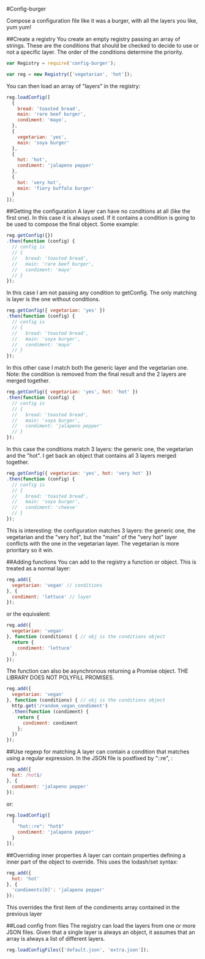 #Config-burger

Compose a configuration file like it was a burger, with all the layers you like, yum yum!

##Create a registry
You create an empty registry passing an array of strings. These are the conditions that should be checked to decide to use or not a specific layer. The order of the conditions determine the priority.
```js
var Registry = require('config-burger');

var reg = new Registry(['vegetarian', 'hot']);
```
You can then load an array of "layers" in the registry:
```js
reg.loadConfig([
  {
    bread: 'toasted bread',
    main: 'rare beef burger',
    condiment: 'mayo',
  },
  {
    vegetarian: 'yes',
    main: 'soya burger'
  },
  {
    hot: 'hot',
    condiment: 'jalapeno pepper'
  },
  {
    hot: 'very hot',
    main: 'fiery buffalo burger'
  }
]);
```

##Getting the configuration
A layer can have no conditions at all (like the first one). In this case it is always used.
If it contains a condition is going to be used to compose the final object. Some example:
```js
reg.getConfig({})
.then(function (config) {
  // config is
  // {
  //   bread: 'toasted bread',
  //   main: 'rare beef burger',
  //   condiment: 'mayo'
  // }
});  
```
In this case I am not passing any condition to getConfig. The only matching is layer is the one without conditions.
```js
reg.getConfig({ vegetarian: 'yes' })
.then(function (config) {
  // config is
  // {
  //   bread: 'toasted bread',
  //   main: 'soya burger',
  //   condiment: 'mayo'
  // }
});  
```
In this other case I match both the generic layer and the vegetarian one. Note: the condition is removed from the final result and the 2 layers are merged together.
```js
reg.getConfig({ vegetarian: 'yes', hot: 'hot' })
.then(function (config) {
  // config is
  // {
  //   bread: 'toasted bread',
  //   main: 'soya burger',
  //   condiment: 'jalapeno pepper'
  // }
});  
```
In this case the conditions match 3 layers: the generic one, the vegetarian and the "hot". I get back an object that contains all 3 layers merged together.
```js
reg.getConfig({ vegetarian: 'yes', hot: 'very hot' })
.then(function (config) {
  // config is
  // {
  //   bread: 'toasted bread',
  //   main: 'soya burger',
  //   condiment: 'cheese'
  // }
});  
```
This is interesting: the configuration matches 3 layers: the generic one, the vegetarian and the "very hot", but the "main" of the "very hot" layer conflicts with the one in the vegetarian layer. The vegetarian is more prioritary so it win.

##Adding functions
You can add to the registry a function or object. This is treated as a normal layer:
```js
reg.add({
  vegetarian: 'vegan' // conditions
}, {
  condiment: 'lettuce' // layer
});
```
or the equivalent:
```js
reg.add({
  vegetarian: 'vegan'
}, function (conditions) { // obj is the conditions object
  return {
    condiment: 'lettuce'
  };
});
```
The function can also be asynchronous returning a Promise object. THE LIBRARY DOES NOT POLYFILL PROMISES.
```js
reg.add({
  vegetarian: 'vegan'
}, function (conditions) { // obj is the conditions object
  http.get('/random_vegan_condiment')
  .then(function (condiment) {
    return {
      condiment: condiment
    };
  })
});
```

##Use regexp for matching
A layer can contain a condition that matches using a regular expression. In the JSON file is postfixed by "::re", :
```js
reg.add({
  hot: /hot$/
}, {
  condiment: 'jalapeno pepper'
});
```
or:
```js
reg.loadConfig([
  {
    "hot::re": "hot$"
    condiment: 'jalapeno pepper'
  }
]);
```

##Overriding inner properties
A layer can contain properties defining a inner part of the object to override. This uses the lodash/set syntax:
```js
reg.add({
  hot: 'hot'
}, {
  'condiments[0]': 'jalapeno pepper'
});
```
This overrides the first item of the condiments array contained in the previous layer


##Load config from files
The registry can load the layers from one or more JSON files. Given that a single layer is always an object, it assumes that an array is always a list of different layers.
```js
reg.loadConfigFiles(['default.json', 'extra.json']);
```
